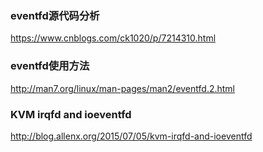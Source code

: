 ### eventfd源代码分析
https://www.cnblogs.com/ck1020/p/7214310.html
###   eventfd使用方法
http://man7.org/linux/man-pages/man2/eventfd.2.html
 ### KVM irqfd and ioeventfd
http://blog.allenx.org/2015/07/05/kvm-irqfd-and-ioeventfd